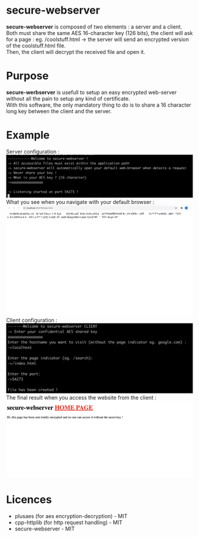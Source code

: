 # secure-webserver
**secure-webserver** is composed of two elements : a server and a client.</br>
Both must share the same AES 16-character key (126 bits), the client will ask for a page : eg. /coolstuff.html -> the server will send an encrypted version of the coolstuff.html file.</br>
Then, the client will decrypt the received file and open it.
# Purpose
**secure-werbserver** is usefull to setup an easy encrypted web-server without all the pain to setup any kind of certificate.</br>
With this software, the only mandatory thing to do is to share a 16 character long key between the client and the server.</br> 
# Example
Server configuration :
![Server conf](screenshot_server.png)</br>
What you see when you navigate with your default browser :
![Server conf](screenshot_encrypted.png)</br>
Client configuration :
![Server conf](screenshot_client.png)</br>
The final result when you access the website from the client :</br>
![Server conf](screenshot_result.png)
# Licences
- plusaes (for aes encryption-decryption) - MIT
- cpp-httplib (for http request handling) - MIT
- secure-webserver - MIT
